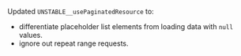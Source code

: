 Updated `UNSTABLE__usePaginatedResource` to:

- differentiate placeholder list elements from loading data with `null` values.
- ignore out repeat range requests.

